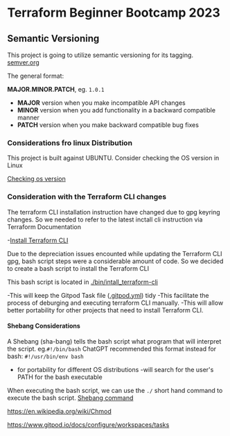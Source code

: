 # Terraform Beginner Bootcamp 2023

## Semantic Versioning

This project is going to utilize semantic versioning for its tagging.
[semver.org](https://semver.org/)

The general format:

 **MAJOR.MINOR.PATCH**, eg. `1.0.1`

- **MAJOR** version when you make incompatible API changes
- **MINOR** version when you add functionality in a backward compatible manner
- **PATCH** version when you make backward compatible bug fixes


### Considerations fro linux Distribution

This project is built against UBUNTU.
Consider checking the OS version in Linux

[Checking os version](https://support.ucsd.edu/its?id=kb_article_view&sysparm_article=KB0032481)
### Consideration with  the Terraform CLI changes

The terraform CLI installation instruction have changed due to gpg keyring changes. So we needed to refer to the latest inctall cli instruction via Terraform Documentation

-[Install Terraform CLI](https://developer.hashicorp.com/terraform/tutorials/aws-get-started/install-cli)


Due to the depreciation issues  encounted while  updating the Terraform CLI gpg, bash script steps were a considerable amount of code. So we decided to create a bash script to install the Terraform CLI

This bash script is located in [./bin/intall_terraform-cli](./bin/install_terraform_cli.sh)

-This  will keep the Gitpod Task file ([.gitpod.yml](.gitpod.yml)) tidy
-This facilitate the process of deburging  and executing  terraform CLI manually.
-This will allow better portability for other projects that need to install Terraform CLI.

#### Shebang Considerations

A Shebang (sha-bang) tells the bash script what program that will interpret the script. eg.`#!/bin/bash`
ChatGPT recommended this format instead for bash: `#!/usr/bin/env bash`

- for portability for different OS distributions
-will search for the user's PATH for the bash executable

When executing the bash script, we can use the `./` short hand command to execute the bash script.
[Shebang command](https://en.wikipedia.org/wiki/Shebang_(Unix))


<https://en.wikipedia.org/wiki/Chmod>

<https://www.gitpod.io/docs/configure/workspaces/tasks>
